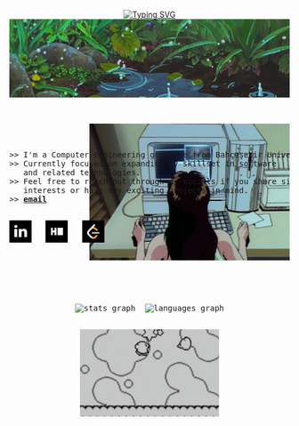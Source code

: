 <div align="center">
<br>
<a href="https://git.io/typing-svg"><img src="https://readme-typing-svg.demolab.com?font=Fira+Code&size=40&duration=4000&pause=1200&color=84BEF7&center=true&width=435&lines=hello!+I'm+Esra!!" alt="Typing SVG" /></a>
</div>
<div align="center" width="50">
<img src="assets/kyAienM.gif" align="center" width="900px">
<br>
<br>
<pre align="center">
<div align="center">
<img src="assets/rekall.gif" align="right" width="360px">
</div>
<div align="left">
>> I'm a Computer Engineering graduate from Bahçeşehir University.
>> Currently focused on expanding my skillset in software 
   and related technologies.
>> Feel free to reach out through my socials if you share similar 
   interests or have any exciting projects in mind. 
>> <a href="mailto:aygn.esranur@gmail.com"><b>email</b></a>
<p align="left">
<a href="https://www.linkedin.com/in/esranur-ayg%C3%BCn-22056418b/" target="_blank"><img src="assets/download.png" width="40" height="40" alt="linkedin logo"  /></a>   <a href="https://www.hackerrank.com/profile/Katszura" target="_blank"><img src="assets/imageshackerrank.png" width="40" height="40" alt="hackerrank logo"  /></a>   <a href="https://leetcode.com/u/fukichime/" target="_blank"><img src="assets/images.png" width="40" height="40" alt="leetcode logo"  /></a>
</p>
</div>
</pre>
<br>
<pre align="center">
<div align="center">
<img src="https://github-readme-stats.vercel.app/api?username=fukichime&hide_title=true&hide_rank=true&show_icons=true&include_all_commits=true&count_private=true&disable_animations=false&theme=material-palenight&locale=en&hide_border=false&order=1&custom_title=Stats" height="150" alt="stats graph"  />  <img src="https://github-readme-stats.vercel.app/api/top-langs?username=fukichime&locale=en&hide_title=false&layout=compact&card_width=320&langs_count=5&theme=material-palenight&hide_border=false&order=2" height="150" alt="languages graph"  />
</div>
</pre>
<img src="assets/kirby-dance-kirby-victory.gif" align="center" width="250px"> 


